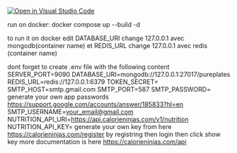 [![Open in Visual Studio Code](https://classroom.github.com/assets/open-in-vscode-718a45dd9cf7e7f842a935f5ebbe5719a5e09af4491e668f4dbf3b35d5cca122.svg)](https://classroom.github.com/online_ide?assignment_repo_id=11279931&assignment_repo_type=AssignmentRepo)

run on docker:
docker compose up --build -d

to run it on docker edit DATABASE_URI change 127.0.0.1 avec mongodb(container name) et REDIS_URL change 127.0.0.1 avec redis (container name)

dont forget to create .env file with the following content
SERVER_PORT=9090
DATABASE_URI=mongodb://127.0.0.1:27017/pureplates
REDIS_URL=redis://127.0.0.1:6379
TOKEN_SECRET=<RANDOM STRING>
SMTP_HOST=smtp.gmail.com
SMTP_PORT=587
SMTP_PASSWORD= generate your own app passwords https://support.google.com/accounts/answer/185833?hl=en
SMTP_USERNAME=<your_email@gmail.com>
NUTRITION_API_URI=https://api.calorieninjas.com/v1/nutrition
NUTRITION_API_KEY= generate your own key from here https://calorieninjas.com/register by registring then login then click show key more documentation is here https://calorieninjas.com/api